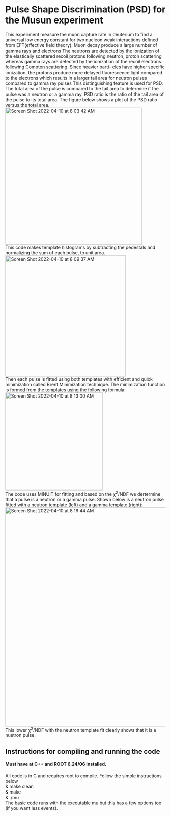 # Pulse Shape Discrimination (PSD) for the Musun experiment
This experiment measure the muon capture rate in deuterium to find a universal low energy constant for two nucleon weak interactions 
defined from EFT(effective field theory). Muon decay produce a large number of gamma rays and electrons The neutrons are detected by the 
ionization of the elastically scattered recoil protons following neutron, proton scattering whereas gamma rays are detected by the ionization 
of the recoil electrons following Compton scattering. Since heavier parti- cles have higher specific ionization, the protons produce more 
delayed fluorescence light compared to the electrons which results in a larger tail area for neutron pulses compared to gamma ray pulses This 
distinguishing feature is used for PSD.
The total area of the pulse is compared to the tail area to determine if the pulse was a neutron or a gamma ray. PSD ratio is the ratio of the 
tail area of the pulse to its total area. The figure below shows a plot of the PSD ratio versus the total area.</br>
<img width="429" alt="Screen Shot 2022-04-10 at 8 03 42 AM" src="https://user-images.githubusercontent.com/27436642/162617159-3d391da6-f693-4148-8beb-ce452e525246.png"></br>
This code makes template histograms by subtracting the pedestals and normalizing the sum of each pulse, to unit area.</br>
<img width="378" alt="Screen Shot 2022-04-10 at 8 09 37 AM" src="https://user-images.githubusercontent.com/27436642/162617359-bd589d76-e54f-4592-bf9f-7f74531f290d.png"></br>
Then each pulse is fitted using both templates with efficient and quick minimization called Brent Minimization technique. The minimization function 
is formed from the templates using the following formula:</br>
<img width="306" alt="Screen Shot 2022-04-10 at 8 13 00 AM" src="https://user-images.githubusercontent.com/27436642/162617475-b6427f91-f890-4275-9a90-743f820df263.png"></br>
The code uses MINUIT for fitting and based on the &chi;<sup>2</sup>/NDF we dertermine that a pulse is a neutron or a gamma pulse. 
Shown below is a neutron pulse fitted with a neutron template (left) and a gamma template (right):</br>
<img width="685" alt="Screen Shot 2022-04-10 at 8 16 44 AM" src="https://user-images.githubusercontent.com/27436642/162617636-26e03430-858d-42c9-a262-a676366c8931.png"></br>
This lower &chi;<sup>2</sup>/NDF with the neutron template fit clearly shows that it is a nuetron pulse.
## Instructions for compiling and running the code
#### Must have at C++ and ROOT 6.24/06  installed.
All code is in C and requires root to compile. Follow the simple instructions below</br>
& make clean</br>
& make</br>
& ./mu </br>
The basic code runs with the executable mu but this has a few options too (if you want less events).
